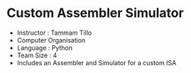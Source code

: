 # Custom Assembler Simulator
- Instructor : Tammam Tillo
- Computer Organisation
- Language : Python
- Team Size : 4
- Includes an Assembler and Simulator for a custom ISA


  

